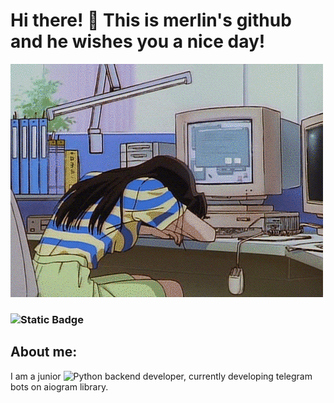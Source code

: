# Hi there! 👋 This is merlin's github and he wishes you a nice day!
[![Header](https://github.com/merllinsbeard/merllinsbeard/blob/main/gif/gif.gif)](http://t.me/merlinsb3ard)
### ![Static Badge](https://img.shields.io/badge/this%20gif%20is%20clickable_⬆️%20-a?style=for-the-badge&color=%23060b14)


## About me:
I am a junior ![Python](https://img.shields.io/badge/-Python-black?style=social&logo=) backend developer, currently developing telegram bots on aiogram library. 
<!-- ![Python](https://img.shields.io/badge/-Python-black?style=flat-square&logo=python)
![Django](https://img.shields.io/badge/-Django-darkgreen?style=flat-square&logo=django)
![Flask](https://img.shields.io/badge/-Flask-black?style=flat-square&logo=flask)
![Telegram](https://img.shields.io/badge/-Telegram-blue?style=flat-square&logo=telegram) -->